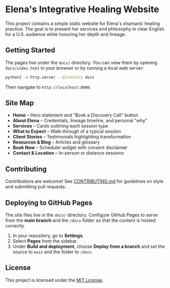 # Elena's Integrative Healing Website

This project contains a simple static website for Elena's shamanic healing practice. The goal is to present her services and philosophy in clear English for a U.S. audience while honoring her depth and lineage.

## Getting Started

The pages live under the `docs/` directory. You can view them by opening `docs/index.html` in your browser or by running a local web server:

```bash
python3 -m http.server --directory docs
```

Then navigate to `http://localhost:8000`.

## Site Map

- **Home** – Hero statement and "Book a Discovery Call" button
- **About Elena** – Credentials, lineage timeline, and personal "why"
- **Services** – Cards outlining each session type
- **What to Expect** – Walk-through of a typical session
- **Client Stories** – Testimonials highlighting transformation
- **Resources & Blog** – Articles and glossary
- **Book Now** – Scheduler widget with consent disclaimer
- **Contact & Location** – In-person or distance sessions

## Contributing

Contributions are welcome! See [CONTRIBUTING.md](CONTRIBUTING.md) for guidelines on style and submitting pull requests.

## Deploying to GitHub Pages

The site files live in the `docs/` directory. Configure GitHub Pages to serve
from the **main branch** and the `/docs` folder so that the content is hosted
correctly.

1. In your repository, go to **Settings**.
2. Select **Pages** from the sidebar.
3. Under **Build and deployment**, choose **Deploy from a branch** and set the
   source to `main` and the folder to `/docs`.

## License

This project is licensed under the [MIT License](LICENSE).
